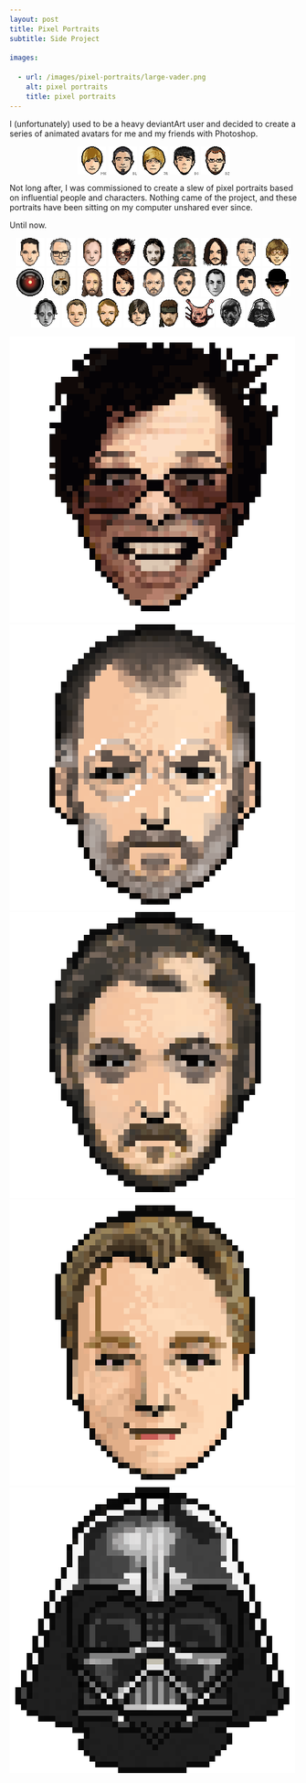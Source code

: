 ```yaml
---
layout: post
title: Pixel Portraits
subtitle: Side Project

images:

  - url: /images/pixel-portraits/large-vader.png
    alt: pixel portraits
    title: pixel portraits
---
```


I (unfortunately) used to be a heavy deviantArt user and decided to create a series of animated avatars for me and my friends with Photoshop.

<p style="text-align:center;line-height:0">
	<img class="imgborder" src="/images/pixel-portraits/michael137.gif" alt="pixel portrait of michael137" />
	<img class="imgborder" src="/images/pixel-portraits/romanxvx.gif" alt="pixel portrait of romanxvx" />
	<img class="imgborder" src="/images/pixel-portraits/runkman.gif" alt="pixel portrait of runkman" />
	<img class="imgborder" src="/images/pixel-portraits/l-beej-l.gif" alt="pixel portrait of l-beej-l" />
	<img class="imgborder" src="/images/pixel-portraits/arkoffire.gif" alt="pixel portrait of arkoffire" />
</p>

Not long after, I was commissioned to create a slew of pixel portraits based on influential people and characters. Nothing came of the project, and these portraits have been sitting on my computer unshared ever since.

Until now.

<p style="text-align:center">
	<img class="imgborder" src="/images/pixel-portraits/aronofsky.gif" alt="pixel portrait of aranofsky" />
	<img class="imgborder" src="/images/pixel-portraits/asimov.gif" alt="pixel portrait of asimov" />
	<img class="imgborder" src="/images/pixel-portraits/bird.gif" alt="pixel portrait of bird" />
	<img class="imgborder" src="/images/pixel-portraits/burton.gif" alt="pixel portrait of burton" />
	<img class="imgborder" src="/images/pixel-portraits/carpenter.gif" alt="pixel portrait of carpenter" />
	<img class="imgborder" src="/images/pixel-portraits/chewie.gif" alt="pixel portrait of chewie" />
	<img class="imgborder" src="/images/pixel-portraits/cunningham.gif" alt="pixel portrait of cunningham" />
	<img class="imgborder" src="/images/pixel-portraits/disney.gif" alt="pixel portrait of disney" />
	<img class="imgborder" src="/images/pixel-portraits/gates.gif" alt="pixel portrait of gates" />
	<img class="imgborder" src="/images/pixel-portraits/hal.gif" alt="pixel portrait of hal" />
	<img class="imgborder" src="/images/pixel-portraits/jason.gif" alt="pixel portrait of jason" />
	<img class="imgborder" src="/images/pixel-portraits/jesus.gif" alt="pixel portrait of jesus" />
	<img class="imgborder" src="/images/pixel-portraits/jill.gif" alt="pixel portrait of jill" />
	<img class="imgborder" src="/images/pixel-portraits/jobs.gif" alt="pixel portrait of jobs" />
	<img class="imgborder" src="/images/pixel-portraits/kubrik.gif" alt="pixel portrait of kubrik" />
	<img class="imgborder" src="/images/pixel-portraits/lang.gif" alt="pixel portrait of lang" />
	<img class="imgborder" src="/images/pixel-portraits/lucas.gif" alt="pixel portrait of lucas" />
	<img class="imgborder" src="/images/pixel-portraits/mcdowell.gif" alt="pixel portrait of mcdowell" />
	<img class="imgborder" src="/images/pixel-portraits/metropolis.gif" alt="pixel portrait of metropolis" />
	<img class="imgborder" src="/images/pixel-portraits/nolan.gif" alt="pixel portrait of nolan" />
	<img class="imgborder" src="/images/pixel-portraits/ridley.gif" alt="pixel portrait of ridley" />
	<img class="imgborder" src="/images/pixel-portraits/skywalker.gif" alt="pixel portrait of skywalker" />
	<img class="imgborder" src="/images/pixel-portraits/snake.gif" alt="pixel portrait of snake" />
	<img class="imgborder" src="/images/pixel-portraits/spiderhead.gif" alt="pixel portrait of spiderhead" />
	<img class="imgborder" src="/images/pixel-portraits/they_live.gif" alt="pixel portrait of they live" />
	<img class="imgborder" src="/images/pixel-portraits/vader.gif" alt="pixel portrait of vader" />
</p>

<img class="aligncenter possst" src="/images/pixel-portraits/large-burton.png" alt="pixel portrait of burton" />
<img class="aligncenter possst" src="/images/pixel-portraits/large-jobs.png" alt="pixel portrait of jobs" />
<img class="aligncenter possst" src="/images/pixel-portraits/large-kubrik.png" alt="pixel portrait of kubrik" />
<img class="aligncenter possst" src="/images/pixel-portraits/large-nolan.png" alt="pixel portrait of nolan" />
<img class="aligncenter possst" src="/images/pixel-portraits/large-vader.png" alt="pixel portrait of vader" />
